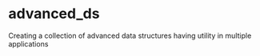 advanced_ds
===========

Creating a collection of advanced data structures having utility in multiple applications
